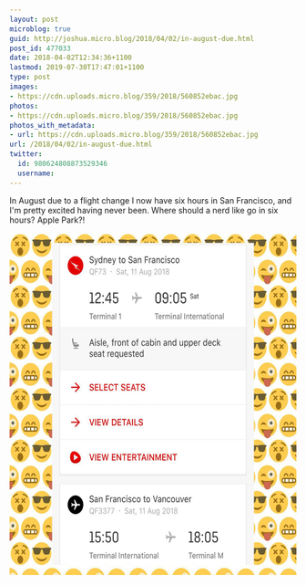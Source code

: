 ```yaml
---
layout: post
microblog: true
guid: http://joshua.micro.blog/2018/04/02/in-august-due.html
post_id: 477033
date: 2018-04-02T12:34:36+1100
lastmod: 2019-07-30T17:47:01+1100
type: post
images:
- https://cdn.uploads.micro.blog/359/2018/560852ebac.jpg
photos:
- https://cdn.uploads.micro.blog/359/2018/560852ebac.jpg
photos_with_metadata:
- url: https://cdn.uploads.micro.blog/359/2018/560852ebac.jpg
url: /2018/04/02/in-august-due.html
twitter:
  id: 980624808873529346
  username: 
---
```

In August due to a flight change I now have six hours in San Francisco, and I'm pretty excited having never been. Where should a nerd like go in six hours? Apple Park?!

<img src="uploads/2018/560852ebac.jpg" width="600" height="600" />
